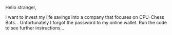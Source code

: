Hello stranger,

I want to invest my life savings into a company that focuses on CPU-Chess Bots.                                         .
Unfortunately I forgot the password to my online wallet.
Run the code to see further instructions...

